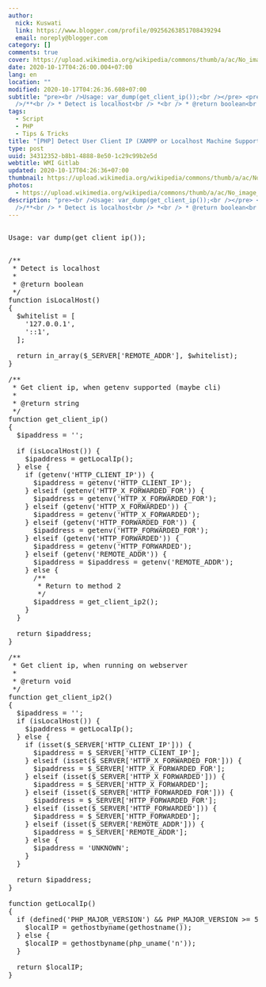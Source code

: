 ```yaml
---
author:
  nick: Kuswati
  link: https://www.blogger.com/profile/09256263851708439294
  email: noreply@blogger.com
category: []
comments: true
cover: https://upload.wikimedia.org/wikipedia/commons/thumb/a/ac/No_image_available.svg/2048px-No_image_available.svg.png
date: 2020-10-17T04:26:00.004+07:00
lang: en
location: ""
modified: 2020-10-17T04:26:36.608+07:00
subtitle: "pre><br />Usage: var_dump(get_client_ip());<br /></pre> <pre><br
  />/**<br /> * Detect is localhost<br /> *<br /> * @return boolean<br />"
tags:
  - Script
  - PHP
  - Tips & Tricks
title: "[PHP] Detect User Client IP (XAMPP or Localhost Machine Supported)"
type: post
uuid: 34312352-b8b1-4888-8e50-1c29c99b2e5d
webtitle: WMI Gitlab
updated: 2020-10-17T04:26:36+07:00
thumbnail: https://upload.wikimedia.org/wikipedia/commons/thumb/a/ac/No_image_available.svg/2048px-No_image_available.svg.png
photos:
  - https://upload.wikimedia.org/wikipedia/commons/thumb/a/ac/No_image_available.svg/2048px-No_image_available.svg.png
description: "pre><br />Usage: var_dump(get_client_ip());<br /></pre> <pre><br
  />/**<br /> * Detect is localhost<br /> *<br /> * @return boolean<br />"
---
```


<pre><br>Usage: var_dump(get_client_ip());<br></pre> <pre><br>/**<br> * Detect is localhost<br> *<br> * @return boolean<br> */<br>function isLocalHost()<br>{<br>  $whitelist = [<br>    '127.0.0.1',<br>    '::1',<br>  ];<br><br>  return in_array($_SERVER['REMOTE_ADDR'], $whitelist);<br>}<br><br>/**<br> * Get client ip, when getenv supported (maybe cli)<br> *<br> * @return string<br> */<br>function get_client_ip()<br>{<br>  $ipaddress = '';<br><br>  if (isLocalHost()) {<br>    $ipaddress = getLocalIp();<br>  } else {<br>    if (getenv('HTTP_CLIENT_IP')) {<br>      $ipaddress = getenv('HTTP_CLIENT_IP');<br>    } elseif (getenv('HTTP_X_FORWARDED_FOR')) {<br>      $ipaddress = getenv('HTTP_X_FORWARDED_FOR');<br>    } elseif (getenv('HTTP_X_FORWARDED')) {<br>      $ipaddress = getenv('HTTP_X_FORWARDED');<br>    } elseif (getenv('HTTP_FORWARDED_FOR')) {<br>      $ipaddress = getenv('HTTP_FORWARDED_FOR');<br>    } elseif (getenv('HTTP_FORWARDED')) {<br>      $ipaddress = getenv('HTTP_FORWARDED');<br>    } elseif (getenv('REMOTE_ADDR')) {<br>      $ipaddress = $ipaddress = getenv('REMOTE_ADDR');<br>    } else {<br>      /**<br>       * Return to method 2<br>       */<br>      $ipaddress = get_client_ip2();<br>    }<br>  }<br><br>  return $ipaddress;<br>}<br><br>/**<br> * Get client ip, when running on webserver<br> *<br> * @return void<br> */<br>function get_client_ip2()<br>{<br>  $ipaddress = '';<br>  if (isLocalHost()) {<br>    $ipaddress = getLocalIp();<br>  } else {<br>    if (isset($_SERVER['HTTP_CLIENT_IP'])) {<br>      $ipaddress = $_SERVER['HTTP_CLIENT_IP'];<br>    } elseif (isset($_SERVER['HTTP_X_FORWARDED_FOR'])) {<br>      $ipaddress = $_SERVER['HTTP_X_FORWARDED_FOR'];<br>    } elseif (isset($_SERVER['HTTP_X_FORWARDED'])) {<br>      $ipaddress = $_SERVER['HTTP_X_FORWARDED'];<br>    } elseif (isset($_SERVER['HTTP_FORWARDED_FOR'])) {<br>      $ipaddress = $_SERVER['HTTP_FORWARDED_FOR'];<br>    } elseif (isset($_SERVER['HTTP_FORWARDED'])) {<br>      $ipaddress = $_SERVER['HTTP_FORWARDED'];<br>    } elseif (isset($_SERVER['REMOTE_ADDR'])) {<br>      $ipaddress = $_SERVER['REMOTE_ADDR'];<br>    } else {<br>      $ipaddress = 'UNKNOWN';<br>    }<br>  }<br><br>  return $ipaddress;<br>}<br><br>function getLocalIp()<br>{<br>  if (defined('PHP_MAJOR_VERSION') &amp;&amp; PHP_MAJOR_VERSION &gt;= 5) {<br>    $localIP = gethostbyname(gethostname());<br>  } else {<br>    $localIP = gethostbyname(php_uname('n'));<br>  }<br><br>  return $localIP;<br>}<br></pre>